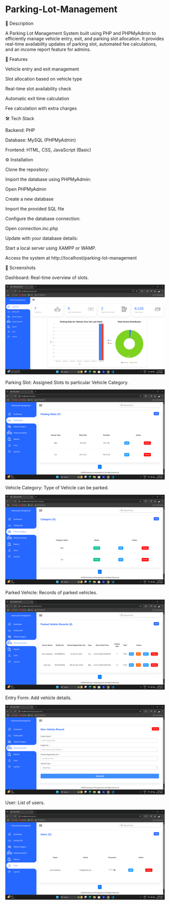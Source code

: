 # Parking-Lot-Management
📝 Description

A Parking Lot Management System built using PHP and PHPMyAdmin to efficiently manage vehicle entry, exit, and parking slot allocation. It provides real-time availability updates of parking slot, automated fee calculations, and an income report feature for admins.

🚀 Features

Vehicle entry and exit management

Slot allocation based on vehicle type

Real-time slot availability check

Automatic exit time calculation

Fee calculation with extra charges

🛠️ Tech Stack

Backend: PHP

Database: MySQL (PHPMyAdmin)

Frontend: HTML, CSS, JavaScript (Basic)

⚙️ Installation

Clone the repository:

Import the database using PHPMyAdmin:

Open PHPMyAdmin

Create a new database

Import the provided SQL file

Configure the database connection:

Open connection.inc.php

Update with your database details:

Start a local server using XAMPP or WAMP.

Access the system at http://localhost/parking-lot-management

📸 Screenshots

Dashboard: Real-time overview of slots.

![image alt](https://github.com/jevinkalathiya/Parking-Lot-Management/blob/bf6cbdf80f87b993c1ef4d7acdb74ed5bfaf209e/assets/imgs/Project%20Images/Dashboard.png)

Parking Slot: Assigned Slots to particular Vehicle Category.

![image alt](https://github.com/jevinkalathiya/Parking-Lot-Management/blob/bf6cbdf80f87b993c1ef4d7acdb74ed5bfaf209e/assets/imgs/Project%20Images/Slots%20Panel.png)

Vehicle Category: Type of Vehicle can be parked.

![image alt](https://github.com/jevinkalathiya/Parking-Lot-Management/blob/bf6cbdf80f87b993c1ef4d7acdb74ed5bfaf209e/assets/imgs/Project%20Images/Category%20Panel.png)

Parked Vehicle: Records of parked vehicles.

![image alt](https://github.com/jevinkalathiya/Parking-Lot-Management/blob/bf6cbdf80f87b993c1ef4d7acdb74ed5bfaf209e/assets/imgs/Project%20Images/Vehicle%20EntryExit%20Panel.png)

Entry Form: Add vehicle details.

![image alt](https://github.com/jevinkalathiya/Parking-Lot-Management/blob/bf6cbdf80f87b993c1ef4d7acdb74ed5bfaf209e/assets/imgs/Project%20Images/Vehilce%20Record%20Entry%20Form.png)

User: List of users.

![image alt](https://github.com/jevinkalathiya/Parking-Lot-Management/blob/bf6cbdf80f87b993c1ef4d7acdb74ed5bfaf209e/assets/imgs/Project%20Images/User%20Panel.png)

